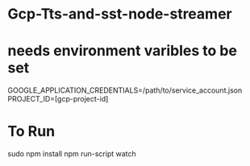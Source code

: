 # Gcp-Tts-and-sst-node-streamer

# needs environment varibles to be set
GOOGLE_APPLICATION_CREDENTIALS=/path/to/service_account.json  
PROJECT_ID=[gcp-project-id]

# To Run 
sudo npm install
npm run-script watch
